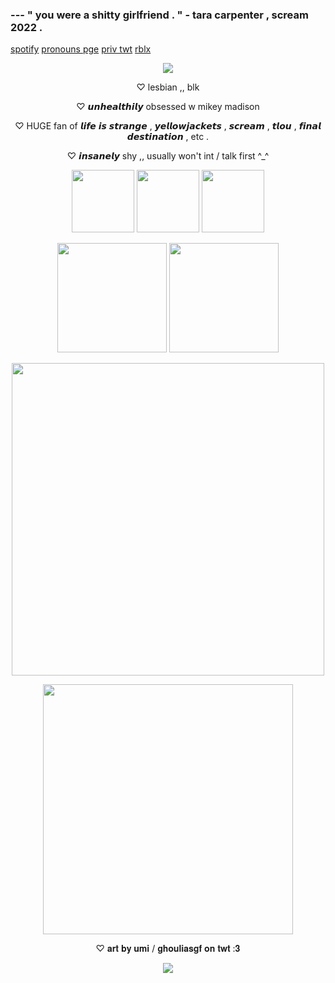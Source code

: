 

###  --- **" you were a shitty girlfriend . " - tara carpenter , scream 2022 .**
[spotify](https://open.spotify.com/user/rh2oqnubvlstyhpsucgotorqs) [pronouns pge](https://pronouns.cc/@animalwhisperer) [priv twt](https://x.com/pickingflowrss) [rblx](https://www.roblox.com/users/1681193139/profile?friendshipSourceType=PlayerSearch)



<p align="center"><img src="https://github.com/user-attachments/assets/ec084f29-28b9-4f3e-a571-8238fa5c41f3"</p>



<p align="center">♡   lesbian ,, blk</p>

<p align="center">♡   𝙪𝙣𝙝𝙚𝙖𝙡𝙩𝙝𝙞𝙡𝙮 obsessed w mikey madison</p>

<p align="center">♡   HUGE fan of 𝙡𝙞𝙛𝙚 𝙞𝙨 𝙨𝙩𝙧𝙖𝙣𝙜𝙚 , 𝙮𝙚𝙡𝙡𝙤𝙬𝙟𝙖𝙘𝙠𝙚𝙩𝙨 , 𝙨𝙘𝙧𝙚𝙖𝙢 , 𝙩𝙡𝙤𝙪 , 𝙛𝙞𝙣𝙖𝙡 𝙙𝙚𝙨𝙩𝙞𝙣𝙖𝙩𝙞𝙤𝙣 , etc .</p>

 <p align="center">♡   𝙞𝙣𝙨𝙖𝙣𝙚𝙡𝙮 shy ,, usually won't int / talk first ^_^</p>


<p align="center"><img src="https://github.com/user-attachments/assets/b69619c0-d552-4e3a-b3d9-8d0d8af2d985" width="100"/>  <img src="https://github.com/user-attachments/assets/338f35d0-e901-41b0-9f56-0c122480fb2c" width="100"/> <img src="https://github.com/user-attachments/assets/8b10d518-0d2d-433d-8937-2199a19ed9f3" width="100"/>

<p align="center"><img src="https://github.com/user-attachments/assets/d2a64a3b-f882-4538-b4df-7e2ecf69727d" width="175"/> <img src="https://github.com/user-attachments/assets/116b352c-77e9-401f-8a50-f2efca53b711" width="175"/>

<p align="center"><img src="https://github.com/user-attachments/assets/23d3e57d-cdb2-4b2c-bba2-d3e7245c9e59" width="500"/>   



<p align="center"><img src="https://github.com/user-attachments/assets/55ade786-e240-4352-85ae-7f2025f7a8f2" width="400"/>

<p align="center">♡   𝐚𝐫𝐭 𝐛𝐲 𝐮𝐦𝐢 / 𝐠𝐡𝐨𝐮𝐥𝐢𝐚𝐬𝐠𝐟 𝐨𝐧 𝐭𝐰𝐭 :𝟑</p>


<p align="center"><img src="https://github.com/user-attachments/assets/5687fb39-dc40-4d33-8b34-dbb85a2067ea"</p>





